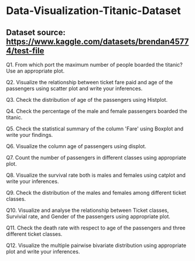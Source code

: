 # Data-Visualization-Titanic-Dataset

## Dataset source: https://www.kaggle.com/datasets/brendan45774/test-file

Q1. From which port the maximum number of people boarded the titanic? Use an appropriate plot.

Q2. Visualize the relationship between ticket fare paid and age of the passengers using scatter plot and write your inferences.

Q3. Check the distribution of age of the passengers using Histplot.

Q4. Check the percentage of the male and female passengers boarded the titanic.

Q5. Check the statistical summary of the column 'Fare' using Boxplot and write your findings.

Q6. Visualize the column age of passengers using displot.

Q7. Count the number of passengers in different classes using appropriate plot.

Q8. Visualize the survival rate both is males and females using catplot and write your inferences.

Q9. Check the distribution of the males and females among different ticket classes.

Q10. Visualize and analyse the relationship between Ticket classes, Survivial rate, and Gender of the passengers using appropriate plot.

Q11. Check the death rate with respect to age of the passengers and three different ticket classes.

Q12. Visualize the multiple pairwise bivariate distribution using appropriate plot and write your inferences.
